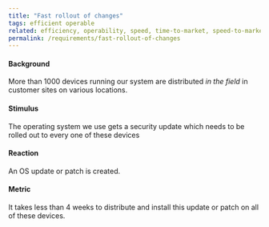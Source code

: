 ```yaml
---
title: "Fast rollout of changes"
tags: efficient operable
related: efficiency, operability, speed, time-to-market, speed-to-market
permalink: /requirements/fast-rollout-of-changes
---
```


<div class="quality-requirement" markdown="1">

#### Background

More than 1000 devices running our system are distributed _in the field_ in customer sites on various locations.

#### Stimulus

The operating system we use gets a security update which needs to be rolled out to every one of these devices 

#### Reaction

An OS update or patch is created.

#### Metric

It takes less than 4 weeks to distribute and install this update or patch on all of these devices.
</div><br>





